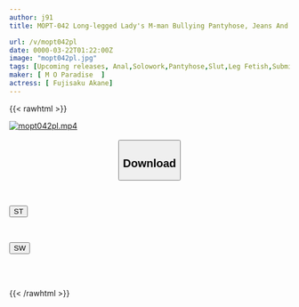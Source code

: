 ```yaml
---
author: j91
title: MOPT-042 Long-legged Lady's M-man Bullying Pantyhose, Jeans And Knee-high Boots Murasaki Fujisaki

url: /v/mopt042pl
date: 0000-03-22T01:22:00Z
image: "mopt042pl.jpg"
tags: [Upcoming releases, Anal,Solowork,Pantyhose,Slut,Leg Fetish,Submissive Men	]
maker: [ M O Paradise  ]
actress: [ Fujisaku Akane]
---
```



{{< rawhtml >}}

<div class="video" data-videoid="pending_link_2.html">
    <a href="javascript:;">
        <img src="/v/mopt042pl/mopt042pl.jpg" width="WIDTH" height="HEIGHT" alt="mopt042pl.mp4" loading="lazy">
    </a>
</div>

<script type="text/javascript" src="https://j91.asia/asset/on-demand-pend.js"></script>

<br>
  <link rel="stylesheet" href="https://j91.asia/asset/bs5.css">
  
  <center>
  <button class="btn btn-primary" type="button" data-bs-toggle="collapse" data-bs-target=".multi-collapse" aria-expanded="false" aria-controls="multiCollapseExample1 multiCollapseExample2"><h2>Download</h2></button></center>
</p>
<div class="row">
  <div class="col">
    <div class="collapse multi-collapse" id="multiCollapseExample1">
      <div class="card card-body">
	      	      <br>
<div class="buttons">  
<p><a href="https://j91.asia/pending_link_2.html" target="_blank"><button class="btn-hover color-3"><i class="fa fa-download"></i> ST</button></a></p></div>
    </div>
  </div>
</div>
  <div class="col">
    <div class="collapse multi-collapse" id="multiCollapseExample2">
      <div class="card card-body">
	      <br>
<div class="buttons">
<p><a href="https://j91.asia/pending_link_2.html" target="_blank"><button class="btn-hover color-2"><i class="fa fa-download"></i> SW</button></a></p></div>
<br><br>
      </div>
    </div>
  </div>
</div>

{{< /rawhtml >}}